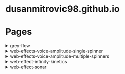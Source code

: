 # dusanmitrovic98.github.io

# Pages

<details>
<summary>grey-flow</summary>

[link](https://dusanmitrovic98.github.io/grey-flow)

<!-- Description of the grey-flow project. -->

</details>
<details>
<summary>web-effects-voice-amplitude-single-spinner</summary>

  [link](https://dusanmitrovic98.github.io/web-effects-voice-amplitude-single-spinner)

<!-- Description of the web-effects-voice-amplitude-single-spinner project. -->

</details>

<details>
<summary>web-effects-voice-amplitude-multiple-spinners</summary>

  [link](https://dusanmitrovic98.github.io/web-effects-voice-amplitude-multiple-spinners)

<!-- Description of the web-effects-voice-amplitude-multiple-spinners project. -->

</details>

<details>
<summary>web-effect-infinity-kinetics</summary>

  [link](https://dusanmitrovic98.github.io/web-effect-infinity-kinetics)

<!-- Description of the web-effects-voice-amplitude-multiple-spinners project. -->

</details>

<details>
<summary>web-effect-sonar</summary>

  [link](https://dusanmitrovic98.github.io/web-effect-sonar)

<!-- Description of the web-effects-voice-amplitude-multiple-spinners project. -->

</details>
